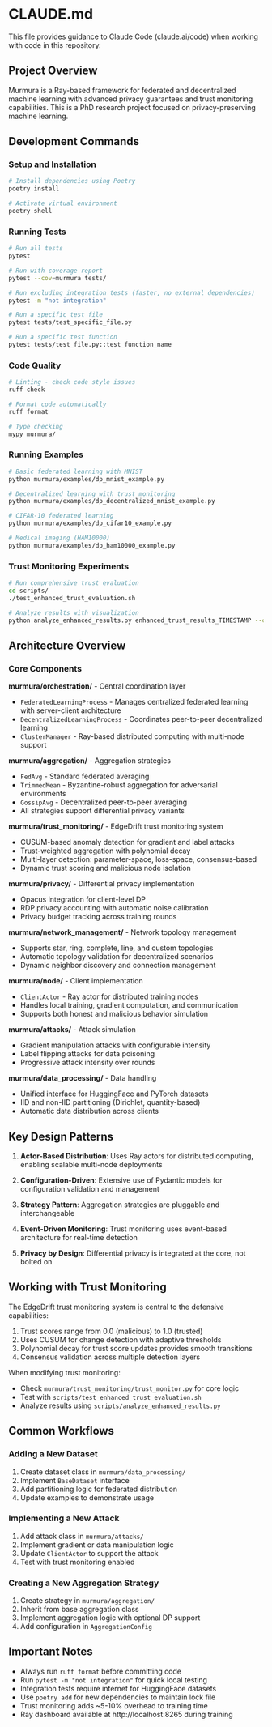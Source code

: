 # CLAUDE.md

This file provides guidance to Claude Code (claude.ai/code) when working with code in this repository.

## Project Overview

Murmura is a Ray-based framework for federated and decentralized machine learning with advanced privacy guarantees and trust monitoring capabilities. This is a PhD research project focused on privacy-preserving machine learning.

## Development Commands

### Setup and Installation
```bash
# Install dependencies using Poetry
poetry install

# Activate virtual environment
poetry shell
```

### Running Tests
```bash
# Run all tests
pytest

# Run with coverage report
pytest --cov=murmura tests/

# Run excluding integration tests (faster, no external dependencies)
pytest -m "not integration"

# Run a specific test file
pytest tests/test_specific_file.py

# Run a specific test function
pytest tests/test_file.py::test_function_name
```

### Code Quality
```bash
# Linting - check code style issues
ruff check

# Format code automatically
ruff format

# Type checking
mypy murmura/
```

### Running Examples
```bash
# Basic federated learning with MNIST
python murmura/examples/dp_mnist_example.py

# Decentralized learning with trust monitoring
python murmura/examples/dp_decentralized_mnist_example.py

# CIFAR-10 federated learning
python murmura/examples/dp_cifar10_example.py

# Medical imaging (HAM10000)
python murmura/examples/dp_ham10000_example.py
```

### Trust Monitoring Experiments
```bash
# Run comprehensive trust evaluation
cd scripts/
./test_enhanced_trust_evaluation.sh

# Analyze results with visualization
python analyze_enhanced_results.py enhanced_trust_results_TIMESTAMP --create-plots
```

## Architecture Overview

### Core Components

**murmura/orchestration/** - Central coordination layer
- `FederatedLearningProcess` - Manages centralized federated learning with server-client architecture
- `DecentralizedLearningProcess` - Coordinates peer-to-peer decentralized learning
- `ClusterManager` - Ray-based distributed computing with multi-node support

**murmura/aggregation/** - Aggregation strategies
- `FedAvg` - Standard federated averaging
- `TrimmedMean` - Byzantine-robust aggregation for adversarial environments
- `GossipAvg` - Decentralized peer-to-peer averaging
- All strategies support differential privacy variants

**murmura/trust_monitoring/** - EdgeDrift trust monitoring system
- CUSUM-based anomaly detection for gradient and label attacks
- Trust-weighted aggregation with polynomial decay
- Multi-layer detection: parameter-space, loss-space, consensus-based
- Dynamic trust scoring and malicious node isolation

**murmura/privacy/** - Differential privacy implementation
- Opacus integration for client-level DP
- RDP privacy accounting with automatic noise calibration
- Privacy budget tracking across training rounds

**murmura/network_management/** - Network topology management
- Supports star, ring, complete, line, and custom topologies
- Automatic topology validation for decentralized scenarios
- Dynamic neighbor discovery and connection management

**murmura/node/** - Client implementation
- `ClientActor` - Ray actor for distributed training nodes
- Handles local training, gradient computation, and communication
- Supports both honest and malicious behavior simulation

**murmura/attacks/** - Attack simulation
- Gradient manipulation attacks with configurable intensity
- Label flipping attacks for data poisoning
- Progressive attack intensity over rounds

**murmura/data_processing/** - Data handling
- Unified interface for HuggingFace and PyTorch datasets
- IID and non-IID partitioning (Dirichlet, quantity-based)
- Automatic data distribution across clients

## Key Design Patterns

1. **Actor-Based Distribution**: Uses Ray actors for distributed computing, enabling scalable multi-node deployments

2. **Configuration-Driven**: Extensive use of Pydantic models for configuration validation and management

3. **Strategy Pattern**: Aggregation strategies are pluggable and interchangeable

4. **Event-Driven Monitoring**: Trust monitoring uses event-based architecture for real-time detection

5. **Privacy by Design**: Differential privacy is integrated at the core, not bolted on

## Working with Trust Monitoring

The EdgeDrift trust monitoring system is central to the defensive capabilities:

1. Trust scores range from 0.0 (malicious) to 1.0 (trusted)
2. Uses CUSUM for change detection with adaptive thresholds
3. Polynomial decay for trust score updates provides smooth transitions
4. Consensus validation across multiple detection layers

When modifying trust monitoring:
- Check `murmura/trust_monitoring/trust_monitor.py` for core logic
- Test with `scripts/test_enhanced_trust_evaluation.sh`
- Analyze results using `scripts/analyze_enhanced_results.py`

## Common Workflows

### Adding a New Dataset
1. Create dataset class in `murmura/data_processing/`
2. Implement `BaseDataset` interface
3. Add partitioning logic for federated distribution
4. Update examples to demonstrate usage

### Implementing a New Attack
1. Add attack class in `murmura/attacks/`
2. Implement gradient or data manipulation logic
3. Update `ClientActor` to support the attack
4. Test with trust monitoring enabled

### Creating a New Aggregation Strategy
1. Create strategy in `murmura/aggregation/`
2. Inherit from base aggregation class
3. Implement aggregation logic with optional DP support
4. Add configuration in `AggregationConfig`

## Important Notes

- Always run `ruff format` before committing code
- Run `pytest -m "not integration"` for quick local testing
- Integration tests require internet for HuggingFace datasets
- Use `poetry add` for new dependencies to maintain lock file
- Trust monitoring adds ~5-10% overhead to training time
- Ray dashboard available at http://localhost:8265 during training